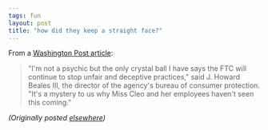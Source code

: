 ```yaml
---
tags: fun
layout: post
title: "how did they keep a straight face?"
---
```




<p>From a <a href="http://www.washingtonpost.com/wp-dyn/articles/A9812-2002Feb14.html">Washington Post article</a>:</p>

<blockquote>"I'm not a psychic but the only crystal ball I have says the FTC will continue to stop unfair and deceptive practices," said J. Howard Beales III, the director of the agency's bureau of consumer protection. "It's a mystery to us why Miss Cleo and her employees haven't seen this coming."
</blockquote>


<p><em>(Originally posted <a href="http://use.perl.org/~lachoy/journal/2873">elsewhere</a>)</em></p>


